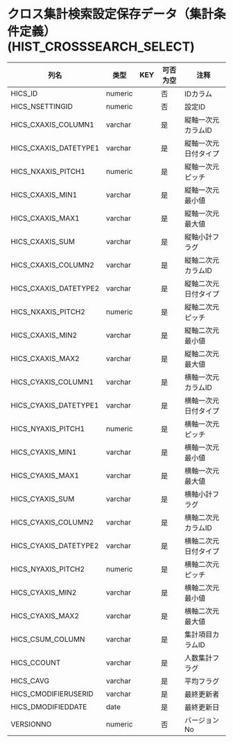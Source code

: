 # クロス集計検索設定保存データ（集計条件定義）(HIST_CROSSSEARCH_SELECT)
| 列名   | 类型   | KEY  | 可否为空 | 注释   |
| ---- | ---- | ---- | ---- | ---- |
|HICS_ID|numeric||否|IDカラム|
|HICS_NSETTINGID|numeric||否|設定ID|
|HICS_CXAXIS_COLUMN1|varchar||是|縦軸一次元カラムID|
|HICS_CXAXIS_DATETYPE1|varchar||是|縦軸一次元日付タイプ|
|HICS_NXAXIS_PITCH1|numeric||是|縦軸一次元ピッチ|
|HICS_CXAXIS_MIN1|varchar||是|縦軸一次元最小値|
|HICS_CXAXIS_MAX1|varchar||是|縦軸一次元最大値|
|HICS_CXAXIS_SUM|varchar||是|縦軸小計フラグ|
|HICS_CXAXIS_COLUMN2|varchar||是|縦軸二次元カラムID|
|HICS_CXAXIS_DATETYPE2|varchar||是|縦軸二次元日付タイプ|
|HICS_NXAXIS_PITCH2|numeric||是|縦軸二次元ピッチ|
|HICS_CXAXIS_MIN2|varchar||是|縦軸二次元最小値|
|HICS_CXAXIS_MAX2|varchar||是|縦軸二次元最大値|
|HICS_CYAXIS_COLUMN1|varchar||是|横軸一次元カラムID|
|HICS_CYAXIS_DATETYPE1|varchar||是|横軸一次元日付タイプ|
|HICS_NYAXIS_PITCH1|numeric||是|横軸一次元ピッチ|
|HICS_CYAXIS_MIN1|varchar||是|横軸一次元最小値|
|HICS_CYAXIS_MAX1|varchar||是|横軸一次元最大値|
|HICS_CYAXIS_SUM|varchar||是|横軸小計フラグ|
|HICS_CYAXIS_COLUMN2|varchar||是|横軸二次元カラムID|
|HICS_CYAXIS_DATETYPE2|varchar||是|横軸二次元日付タイプ|
|HICS_NYAXIS_PITCH2|numeric||是|横軸二次元ピッチ|
|HICS_CYAXIS_MIN2|varchar||是|横軸二次元最小値|
|HICS_CYAXIS_MAX2|varchar||是|横軸二次元最大値|
|HICS_CSUM_COLUMN|varchar||是|集計項目カラムID|
|HICS_CCOUNT|varchar||是|人数集計フラグ|
|HICS_CAVG|varchar||是|平均フラグ|
|HICS_CMODIFIERUSERID|varchar||是|最終更新者|
|HICS_DMODIFIEDDATE|date||是|最終更新日|
|VERSIONNO|numeric||否|バージョンNo|
